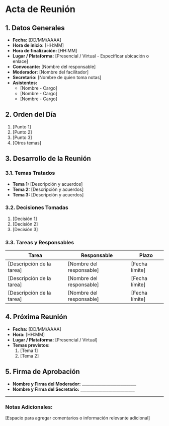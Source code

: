 # **Acta de Reunión**

## **1. Datos Generales**
- **Fecha:** [DD/MM/AAAA]
- **Hora de inicio:** [HH:MM]
- **Hora de finalización:** [HH:MM]
- **Lugar / Plataforma:** [Presencial / Virtual - Especificar ubicación o enlace]
- **Convocante:** [Nombre del responsable]
- **Moderador:** [Nombre del facilitador]
- **Secretario:** [Nombre de quien toma notas]
- **Asistentes:**
  - [Nombre - Cargo]
  - [Nombre - Cargo]
  - [Nombre - Cargo]

## **2. Orden del Día**
1. [Punto 1]
2. [Punto 2]
3. [Punto 3]
4. [Otros temas]

## **3. Desarrollo de la Reunión**
### **3.1. Temas Tratados**
- **Tema 1:** [Descripción y acuerdos]
- **Tema 2:** [Descripción y acuerdos]
- **Tema 3:** [Descripción y acuerdos]

### **3.2. Decisiones Tomadas**
1. [Decisión 1]
2. [Decisión 2]
3. [Decisión 3]

### **3.3. Tareas y Responsables**
| Tarea | Responsable | Plazo |
|---|---|---|
| [Descripción de la tarea] | [Nombre del responsable] | [Fecha límite] |
| [Descripción de la tarea] | [Nombre del responsable] | [Fecha límite] |
| [Descripción de la tarea] | [Nombre del responsable] | [Fecha límite] |

## **4. Próxima Reunión**
- **Fecha:** [DD/MM/AAAA]
- **Hora:** [HH:MM]
- **Lugar / Plataforma:** [Presencial / Virtual]
- **Temas previstos:**
  1. [Tema 1]
  2. [Tema 2]

## **5. Firma de Aprobación**
- **Nombre y Firma del Moderador:** ___________________________
- **Nombre y Firma del Secretario:** ___________________________

---

### **Notas Adicionales:**
[Espacio para agregar comentarios o información relevante adicional]

